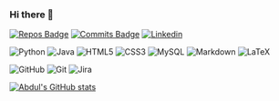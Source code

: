 ### Hi there 👋


[![Repos Badge](https://badges.pufler.dev/repos/Halirua?style=flat-square&logo=repo)](https://badges.pufler.dev) 
[![Commits Badge](https://badges.pufler.dev/commits/monthly/Halirua?style=flat-square&logo=commits)](https://badges.pufler.dev)
[![Linkedin](https://img.shields.io/badge/social-linkedin-blue?style=flat-square&logo=linkedin)](https://linkedin.com/in/halirua)

![Python](https://img.shields.io/badge/python-000000?style=for-the-badge&logo=python&logoColor=#0c1014) 
![Java](https://img.shields.io/badge/java-000000?style=for-the-badge&logo=java&logoColor=orange) 
![HTML5](https://img.shields.io/badge/html5-000000?style=for-the-badge&logo=html5&logoColor=#0c1014) 
![CSS3](https://img.shields.io/badge/css3-000000?style=for-the-badge&logo=css3&logoColor=#0c1014) 
![MySQL](https://img.shields.io/badge/mysql-000000?style=for-the-badge&logo=mysql&logoColor=FFFFFF) 
![Markdown](https://img.shields.io/badge/markdown-000000?style=for-the-badge&logo=markdown&logoColor=#0c1014) 
![LaTeX](https://img.shields.io/badge/latex-000000?style=for-the-badge&logo=latex&logoColor=#0c1014)

![GitHub](https://img.shields.io/badge/github-000000?style=for-the-badge&logo=github&logoColor=#0c1014) 
![Git](https://img.shields.io/badge/git-000000?style=for-the-badge&logo=git&logoColor=#0c1014) 
![Jira](https://img.shields.io/badge/jira-000000?style=for-the-badge&logo=jira&logoColor=#0c1014) 



[![Abdul's GitHub stats](https://github-readme-stats.vercel.app/api?username=Halirua&theme=gotham&)](https://github.com/anuraghazra/github-readme-stats)



<!--
**


Here are some ideas to get you started:

- 🔭 I’m currently working on CS50
- 🌱 I’m currently learning ... Python
- 👯 I’m looking to collaborate on 
- 🤔 I’m looking for help with ...
- 💬 Ask me about ...
- 📫 How to reach me: ...
- 😄 Pronouns: ...
- ⚡ Fun fact: ...
-->
